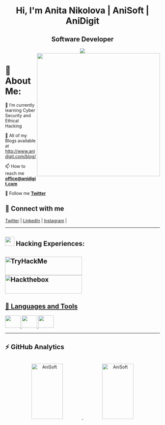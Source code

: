 <h1 align="center">Hi, I'm Anita Nikolova | AniSoft | AniDigit </h1>
<h2 align="center">Software Developer</h2>
<div align="center">
<img src="https://readme-typing-svg.herokuapp.com?size=25&center=true&vCenter=true&width=650&lines=;Software+Developer+Freelancer;Part-time+Bugbounty+Hunter;Intrested+in+Ethical+Hacking+Security">
</div>

<img src="https://raw.githubusercontent.com/hackerspider1/hackerspider1/main/code.gif" width=400 align=right />

# 💫 About Me:
🔭 I’m currently learning Cyber Security and Ethical Hacking

📓 All of my Blogs available at http://www.anidigit.com/blog/

📫 How to reach me **[office@anidigit.com](mailto:office@anidigit.com)**

👯 Follow me  **[Twitter](https://twitter.com/AniDigit)** 


## 💫 Connect with me
<p align="left">
<a href="https://twitter.com/AniDigit_" target="blank">Twitter</a> |
<a href="https://linkedin.com/in/anitanikolova" target="blank">LinkedIn</a> |
<a href="https://instagram.com/AniDigit" target="blank">Instagram</a> |

---

## <img src="https://cdn-icons-png.flaticon.com/512/1320/1320457.png" height=30/> Hacking Experiences:
<a href="https://tryhackme.com/p/AniDigit" target="blank"><img align="center" src="https://tryhackme-badges.s3.amazonaws.com/AniDigit.png" alt="TryHackMe" alt="TryHackMe" height=60 width=250/>
    <a href="https://www.hackthebox.com/profile/1353253" target="blank"><img align="center" src="https://www.hackthebox.eu/badge/image/1353253" alt="Hackthebox" height=60 width=250/>
---    
    
## 📌 Languages and Tools
<p align="left"> 
  <a href="https://www.javascript.com/" target="_blank"> <img width="50" height="40px" src="https://img.icons8.com/color/48/fa314a/javascript.png"/> </a>
  <a href="https://www.python.org/" target="_blank"> <img width="50" height="40px" src="https://img.icons8.com/color/48/null/python--v1.png"/> </a>   
  <a href="https://www.linux.org/" target="_blank"> <img width="50" height="40px" src="https://img.icons8.com/color/48/000000/linux--v1.png"/> </a>   
 </p>
 
---

## ⚡ GitHub Analytics

<p align="center">
<a href="https://github.com/AniSoft">
<br />
<img  height="180em" width="45%" src="https://github-readme-streak-stats.herokuapp.com/?user=AniSoft&show_icons=true&theme=algolia&include_all_commits=true&count_private=true" alt="AniSoft" />
<img  height="180em" width="45%" src="https://github-readme-stats-eight-theta.vercel.app/api?username=AniSoft&show_icons=true&theme=algolia&include_all_commits=true&count_private=true" alt="AniSoft" />

</a>
</p>
